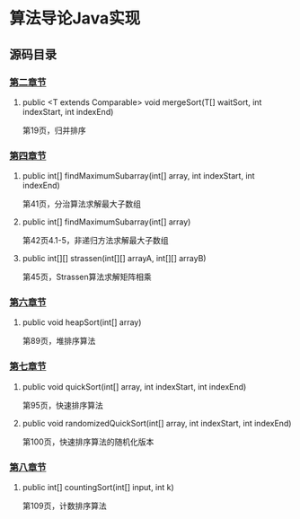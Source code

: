 # 算法导论Java实现

## 源码目录

### [第二章节](src/Chapter2.java)

1. public \<T extends Comparable\> void mergeSort(T[] waitSort, int indexStart, int indexEnd)

   第19页，归并排序

### [第四章节](src/Chapter4.java)

1. public int[] findMaximumSubarray(int[] array, int indexStart, int indexEnd)

   第41页，分治算法求解最大子数组
2. public int[] findMaximumSubarray(int[] array)

   第42页4.1-5，非递归方法求解最大子数组
3. public int[][] strassen(int[][] arrayA, int[][] arrayB)

   第45页，Strassen算法求解矩阵相乘

### [第六章节](src/Chapter6.java)

1. public void heapSort(int[] array)

   第89页，堆排序算法

### [第七章节](src/Chapter7.java)

1. public void quickSort(int[] array, int indexStart, int indexEnd)

   第95页，快速排序算法
2. public void randomizedQuickSort(int[] array, int indexStart, int indexEnd)

   第100页，快速排序算法的随机化版本

### [第八章节](src/Chapter8.java)

1. public int[] countingSort(int[] input, int k)

   第109页，计数排序算法